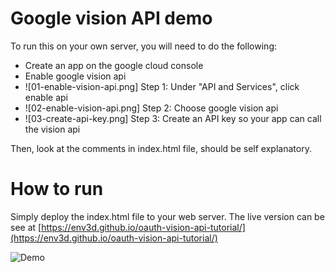 # Google vision API demo

To run this on your own server, you will need to do the following:

 - Create an app on the google cloud console
 - Enable google vision api 
 - ![01-enable-vision-api.png] Step 1: Under "API and Services", click enable api
 - ![02-enable-vision-api.png] Step 2: Choose google vision api
 - ![03-create-api-key.png] Step 3: Create an API key so your app can call the vision api

Then, look at the comments in index.html file, should be self explanatory.

# How to run

Simply deploy the index.html file to your web server.  The live version can be see at
[https://env3d.github.io/oauth-vision-api-tutorial/](https://env3d.github.io/oauth-vision-api-tutorial/)

![Demo](demo.gif)
